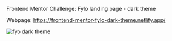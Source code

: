 Frontend Mentor Challenge: Fylo landing page - dark theme

Webpage: https://frontend-mentor-fylo-dark-theme.netlify.app/

![fyo dark theme](https://github.com/yarlinlynn/Fylo-dark-theme-webpage/assets/140059481/5746cd36-7445-4c2a-944f-669a4d24e36a)

